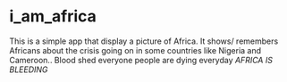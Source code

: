 # i_am_africa
This is a simple app that display a picture of Africa. It shows/ remembers Africans about the crisis going on in some countries like Nigeria and Cameroon.. Blood shed everyone people are dying everyday  _AFRICA IS BLEEDING_
